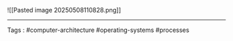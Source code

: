 ![[Pasted image 20250508110828.png]]
___
Tags : #computer-architecture #operating-systems #processes